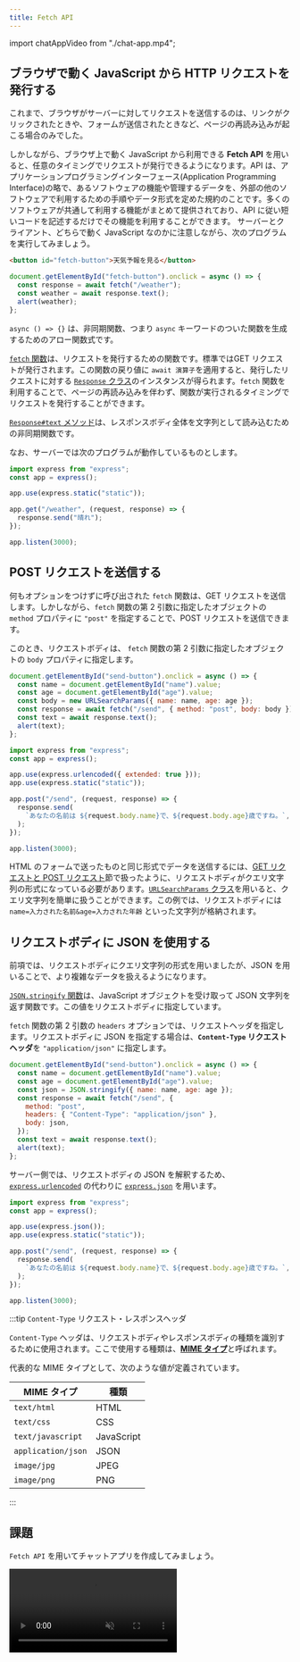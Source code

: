 ```yaml
---
title: Fetch API
---
```


import chatAppVideo from "./chat-app.mp4";

## ブラウザで動く JavaScript から <Term type="httpRequestResponse">HTTP リクエスト</Term>を発行する

これまで、ブラウザが<Term type="serverClient">サーバー</Term>に対して<Term type="httpRequestResponse">リクエスト</Term>を送信するのは、リンクがクリックされたときや、フォームが送信されたときなど、ページの再読み込みが起こる場合のみでした。

しかしながら、ブラウザ上で動く JavaScript から利用できる **Fetch <Term type="api">API</Term >** を用いると、任意のタイミングで<Term type="httpRequestResponse">リクエスト</Term>が発行できるようになります。<Term type="api">API</Term > は、アプリケーションプログラミングインターフェース(Application Programming Interface)の略で、あるソフトウェアの機能や管理するデータを、外部の他のソフトウェアで利用するための手順やデータ形式を定めた規約のことです。多くのソフトウェアが共通して利用する機能がまとめて提供されており、<Term type="api">API</Term > に従い短いコードを記述するだけでその機能を利用することができます。
<Term type="serverClient">サーバー</Term>と<Term type="serverClient">クライアント</Term>、どちらで動く JavaScript なのかに注意しながら、次のプログラムを実行してみましょう。

```html title="static/index.html の body 内"
<button id="fetch-button">天気予報を見る</button>
```

```javascript title="static/script.js (ブラウザ上で動く JavaScript)"
document.getElementById("fetch-button").onclick = async () => {
  const response = await fetch("/weather");
  const weather = await response.text();
  alert(weather);
};
```

<ViewSource url={import.meta.url} path="_samples/fetch-api" />

`async () => {}` は、<Term type="asynchronousProcess">非同期関数</Term>、つまり <Term type="asynchronousProcess">`async` キーワードのついた関数</Term>を生成するための<Term type="arrowFunction">アロー関数式</Term>です。

[`fetch` 関数](https://developer.mozilla.org/ja/docs/Web/API/fetch)は、<Term type="httpRequestResponse">リクエスト</Term>を発行するための関数です。標準では<Term type="httpMethod">GET リクエスト</Term>が発行されます。この関数の戻り値に <Term type="asynchronousProcess">`await 演算子`</Term>を適用すると、発行した<Term type="httpRequestResponse">リクエスト</Term>に対する [`Response` クラス](https://developer.mozilla.org/ja/docs/Web/API/Response)のインスタンスが得られます。`fetch` 関数を利用することで、ページの再読み込みを伴わず、関数が実行されるタイミングで<Term type="httpRequestResponse">リクエスト</Term>を発行することができます。

[`Response#text` メソッド](https://developer.mozilla.org/ja/docs/Web/API/Response/text)は、<Term type="httpHeaderBody">レスポンスボディ</Term>全体を文字列として読み込むための<Term type="asynchronousProcess">非同期関数</Term>です。

なお、<Term type="serverClient">サーバー</Term>では次のプログラムが動作しているものとします。

```javascript title="server.mjs (サーバーとして動く JavaScript)"
import express from "express";
const app = express();

app.use(express.static("static"));

app.get("/weather", (request, response) => {
  response.send("晴れ");
});

app.listen(3000);
```

## <Term type="httpMethod">POST リクエスト</Term>を送信する

何もオプションをつけずに呼び出された `fetch` 関数は、<Term type="httpMethod">GET リクエスト</Term>を送信します。しかしながら、`fetch` 関数の第 2 引数に指定したオブジェクトの `method` プロパティに `"post"` を指定することで、<Term type="httpMethod">POST リクエスト</Term>を送信できます。

このとき、<Term type="httpHeaderBody">リクエストボディ</Term>は、 `fetch` 関数の第 2 引数に指定したオブジェクトの `body` プロパティに指定します。

```javascript title="static/script.js"
document.getElementById("send-button").onclick = async () => {
  const name = document.getElementById("name").value;
  const age = document.getElementById("age").value;
  const body = new URLSearchParams({ name: name, age: age });
  const response = await fetch("/send", { method: "post", body: body });
  const text = await response.text();
  alert(text);
};
```

```javascript title="server.mjs"
import express from "express";
const app = express();

app.use(express.urlencoded({ extended: true }));
app.use(express.static("static"));

app.post("/send", (request, response) => {
  response.send(
    `あなたの名前は ${request.body.name}で、${request.body.age}歳ですね。`,
  );
});

app.listen(3000);
```

<ViewSource url={import.meta.url} path="_samples/send-post-request" />

HTML のフォームで送ったものと同じ形式でデータを送信するには、[GET リクエストと POST リクエスト](../../3-web-servers/06-get-post/index.md)節で扱ったように、<Term type="httpHeaderBody">リクエストボディ</Term>が<Term type="queryString">クエリ文字列</Term>の形式になっている必要があります。[`URLSearchParams` クラス](https://developer.mozilla.org/ja/docs/Web/API/URLSearchParams)を用いると、<Term type="queryString">クエリ文字列</Term>を簡単に扱うことができます。この例では、<Term type="httpHeaderBody">リクエストボディ</Term>には `name=入力された名前&age=入力された年齢` といった文字列が格納されます。

## <Term type="httpHeaderBody">リクエストボディ</Term>に <Term type="json">JSON</Term> を使用する

前項では、<Term type="httpHeaderBody">リクエストボディ</Term>に<Term type="queryString">クエリ文字列</Term>の形式を用いましたが、<Term type="json">JSON</Term> を用いることで、より複雑なデータを扱えるようになります。

[`JSON.stringify` 関数](https://developer.mozilla.org/ja/docs/Web/JavaScript/Reference/Global_Objects/JSON/stringify)は、JavaScript オブジェクトを受け取って <Term type="json">JSON</Term> 文字列を返す関数です。この値を<Term type="httpHeaderBody">リクエストボディ</Term>に指定しています。

`fetch` 関数の第 2 引数の `headers` オプションでは、<Term type="httpHeaderBody">リクエストヘッダ</Term>を指定します。<Term type="httpHeaderBody">リクエストボディ</Term>に <Term type="json">JSON</Term> を指定する場合は、**`Content-Type` リクエストヘッダ**を `"application/json"` に指定します。

```javascript title="static/script.js"
document.getElementById("send-button").onclick = async () => {
  const name = document.getElementById("name").value;
  const age = document.getElementById("age").value;
  const json = JSON.stringify({ name: name, age: age });
  const response = await fetch("/send", {
    method: "post",
    headers: { "Content-Type": "application/json" },
    body: json,
  });
  const text = await response.text();
  alert(text);
};
```

サーバー側では、<Term type="httpHeaderBody">リクエストボディ</Term>の JSON を解釈するため、[`express.urlencoded`](https://expressjs.com/ja/api.html#express.urlencoded) の代わりに [`express.json`](https://expressjs.com/ja/api.html#express.json) を用います。

```javascript title="server.mjs"
import express from "express";
const app = express();

app.use(express.json());
app.use(express.static("static"));

app.post("/send", (request, response) => {
  response.send(
    `あなたの名前は ${request.body.name}で、${request.body.age}歳ですね。`,
  );
});

app.listen(3000);
```

<ViewSource url={import.meta.url} path="_samples/json-request-body" />

:::tip `Content-Type` <Term type="httpHeaderBody">リクエスト・レスポンスヘッダ</Term>

`Content-Type` ヘッダは、<Term type="httpHeaderBody">リクエストボディやレスポンスボディ</Term>の種類を識別するために使用されます。ここで使用する種類は、[**MIME タイプ**](https://developer.mozilla.org/ja/docs/Glossary/MIME_type)と呼ばれます。

代表的な MIME タイプとして、次のような値が定義されています。

| MIME タイプ        | 種類       |
| ------------------ | ---------- |
| `text/html`        | HTML       |
| `text/css`         | CSS        |
| `text/javascript`  | JavaScript |
| `application/json` | JSON       |
| `image/jpg`        | JPEG       |
| `image/png`        | PNG        |

:::

## 課題

`Fetch API` を用いてチャットアプリを作成してみましょう。

<video src={chatAppVideo} controls loop autoPlay muted />

### ヒント

[掲示板を作ったとき](../../3-web-servers/06-get-post/index.md) と同じく、`messages` という配列をサーバー側に用意し、メッセージが送信されたらその配列に要素を追加するようにしましょう。

```javascript title="server.mjs"
const messages = [];
app.post("/send", (request, response) => {
  // メッセージを追加
});
```

`/messages` への <Term type="httpMethod">GET リクエスト</Term>に対し、メッセージの一覧を <Term type="json">JSON</Term> で応答するようにしてみましょう。

[`express.Response#json` メソッド](https://expressjs.com/ja/api.html#res.json)は、受け取ったオブジェクトを `JSON.stringify` によって <Term type="json">JSON</Term> としたうえで<Term type="httpRequestResponse">レスポンス</Term>するためのメソッドです。このとき、`Content-Type` レスポンスヘッダは自動的に `"application/json"` に設定されます。

```javascript title="server.mjs"
app.get("/messages", (request, response) => {
  response.json(messages);
});
```

新着メッセージを確認するために、定期的に `/messages` に対して `fetch` 関数を用いて<Term type="httpRequestResponse">リクエスト</Term>しましょう。`setInterval` 関数が利用できます。

```javascript title="static/script.js"
setInterval(async () => {
  const response = await fetch("/messages");
  // レスポンスを処理する
}, 1000);
```

`innerHTML` プロパティを空文字列とすることで要素の子要素を全て削除できます。`document.createElement` 関数を用いて再び生成し直しましょう。

```html title="static/index.html"
<ul id="message-list"></ul>
```

```javascript title="static/script.js"
const messageList = document.getElementById("message-list");
messageList.innerHTML = "";

for (const message of messages) {
  const li = document.createElement("li");
  li.textContent = message;
  messageList.appendChild(li);
}
```

### 解答

解答は次のリンクを参照してください。

<ViewSource url={import.meta.url} path="_samples/chat" />
